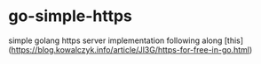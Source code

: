 # go-simple-https
simple golang https server implementation following along [this] (https://blog.kowalczyk.info/article/Jl3G/https-for-free-in-go.html)
